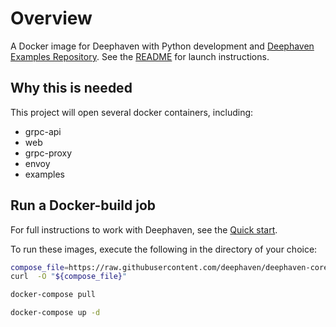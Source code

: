 
# Overview

A Docker image for Deephaven with Python development and [Deephaven Examples Repository](https://github.com/deephaven/examples). See the [README](https://github.com/deephaven/deephaven-core/blob/main/README.md#launch-python--java) for launch instructions.

## Why this is needed

This project will open several docker containers, including:
 - grpc-api
 - web
 - grpc-proxy
 - envoy
 - examples

## Run a Docker-build job

For full instructions to work with Deephaven, see the [Quick start](https://deephaven.io/core/docs/tutorials/quickstart).

To run these images, execute the following in the directory of your choice:

```bash
compose_file=https://raw.githubusercontent.com/deephaven/deephaven-core/main/containers/python-examples/docker-compose.yml
curl  -O "${compose_file}"

docker-compose pull

docker-compose up -d
```
